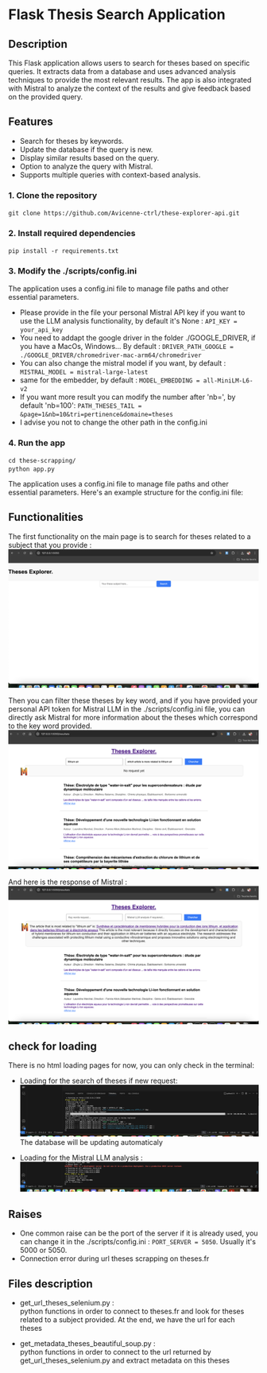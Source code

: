# Flask Thesis Search Application  

## Description  
This Flask application allows users to search for theses based on specific queries. It extracts data from a database and uses advanced analysis techniques to provide the most relevant results. The app is also integrated with Mistral to analyze the context of the results and give feedback based on the provided query.  

## Features  
- Search for theses by keywords.
- Update the database if the query is new.
- Display similar results based on the query.
- Option to analyze the query with Mistral.
- Supports multiple queries with context-based analysis.


### 1. Clone the repository   
`git clone https://github.com/Avicenne-ctrl/these-explorer-api.git`  


### 2. Install required dependencies  
`pip install -r requirements.txt`    


### 3. Modify the ./scripts/config.ini   
The application uses a config.ini file to manage file paths and other essential parameters. 
- Please provide in the file your personal Mistral API key if you want to use the LLM analysis functionality, by default it's None : `API_KEY = your_api_key`
- You need to addapt the google driver in the folder ./GOOGLE_DRIVER, if you have a MacOs, Windows... By default : `DRIVER_PATH_GOOGLE = ./GOOGLE_DRIVER/chromedriver-mac-arm64/chromedriver`  
- You can also change the mistral model if you want, by default : `MISTRAL_MODEL = mistral-large-latest`
- same for the embedder, by default : `MODEL_EMBEDDING = all-MiniLM-L6-v2`
- If you want more result you can modify the number after 'nb=', by default 'nb=100': `PATH_THESES_TAIL = &page=1&nb=10&tri=pertinence&domaine=theses`
- I advise you not to change the other path in the config.ini

### 4. Run the app  
`cd these-scrapping/`  
`python app.py`  

The application uses a config.ini file to manage file paths and other essential parameters. Here's an example structure for the config.ini file:


## Functionalities  
The first functionality on the main page is to search for theses related to a subject that you provide :  
![Project Logo](./assets/first_page.png)  

Then you can filter these theses by key word, and if you have provided your personal API token for Mistral LLM in the ./scripts/config.ini file, you can directly ask Mistral for more information about the theses which correspond to the key word provided.
![Project Logo](./assets/second_page.png)  

And here is the response of Mistral :
![Project Logo](./assets/third_page.png)  

## check for loading  
There is no html loading pages for now, you can only check in the terminal:  
- Loading for the search of theses if new request: 
![Project Logo](./assets/first_loading.png)  
The database will be updating automaticaly

- Loading for the Mistral LLM analysis : 
![Project Logo](./assets/second_loading.png)  

## Raises
- One common raise can be the port of the server if it is already used, you can change it in the ./scripts/config.ini : `PORT_SERVER = 5050`. Usually it's 5000 or 5050.
- Connection error during url theses scrapping on theses.fr

## Files description
- get_url_theses_selenium.py :  
python functions in order to connect to theses.fr and look for theses related to a subject provided. At the end, we have the url for each theses   

- get_metadata_theses_beautiful_soup.py :  
python functions in order to connect to the url returned by get_url_theses_selenium.py and extract metadata on this theses
